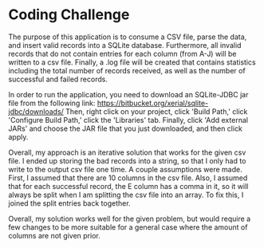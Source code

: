 # Coding Challenge
The purpose of this application is to consume a CSV file, parse the data, and insert valid
records into a SQLite database. 
Furthermore, all invalid records that do not contain entries for each column (from A-J) will be written to a csv file. 
Finally, a .log file will be created that contains statistics including the total number of records received, as well as
the number of successful and failed records.



In order to run the application, you need to download an SQLite-JDBC jar file from the following link:
https://bitbucket.org/xerial/sqlite-jdbc/downloads/
Then, right click on your project, click 'Build Path,' click 'Configure Build Path,' click the 'Libraries' tab.
Finally, click 'Add external JARs' and choose the JAR file that you just downloaded, and then click apply.



Overall, my approach is an iterative solution that works for the given csv file.
I ended up storing the bad records into a string, so that I only had to write to the output csv file one time. 
A couple assumptions were made. First, I assumed that there are 10 columns in the csv file. 
Also, I assumed that for each successful record, the E column has a comma in it, so it will always be split when
I am splitting the csv file into an array. To fix this, I joined the split entries back together.

Overall, my solution works well for the given problem, but would require a few changes to be more suitable for a general case where the amount of columns are not given prior.


